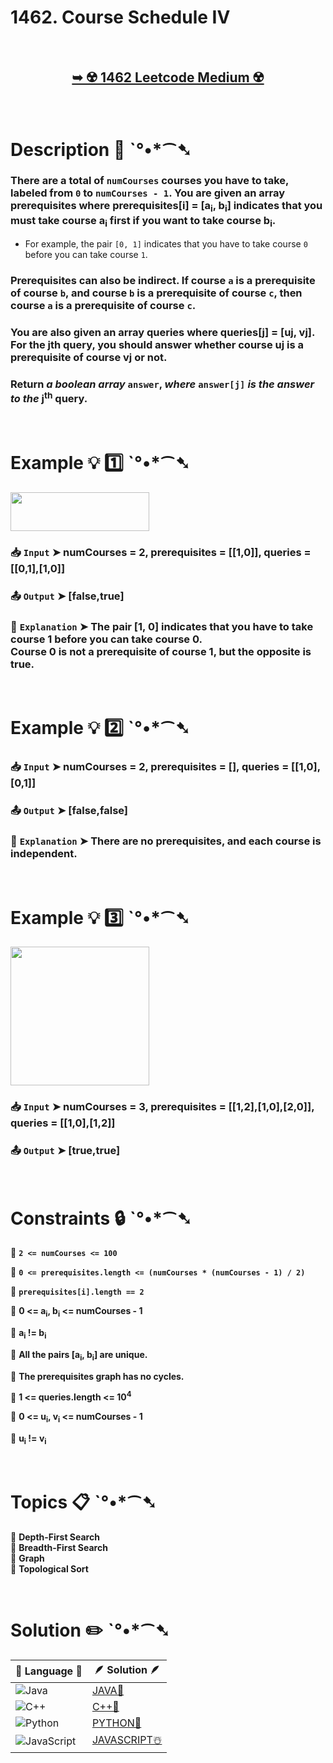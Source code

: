 # 1462. Course Schedule IV

</br>

<h2 align="center"> 

<a href="https://leetcode.com/problems/course-schedule-iv/description/?envType=daily-question&envId=2025-01-27"><strong>➥ ☢️ 1462 Leetcode Medium ☢️ </strong></a>
</h2>

</br>

# Description 📜 ˋ°•*⁀➷

### There are a total of `numCourses` courses you have to take, labeled from `0` to `numCourses - 1`. You are given an array prerequisites where prerequisites[i] = [a<sub>i</sub>, b<sub>i</sub>] indicates that you must take course a<sub>i</sub> first if you want to take course b<sub>i</sub>.

- For example, the pair `[0, 1]` indicates that you have to take course `0` before you can take course `1`.

### Prerequisites can also be indirect. If course `a` is a prerequisite of course `b`, and course `b` is a prerequisite of course `c`, then course `a` is a prerequisite of course `c`.

### You are also given an array queries where queries[j] = [uj, vj]. For the jth query, you should answer whether course uj is a prerequisite of course vj or not.

### Return *a boolean array* `answer`, *where* `answer[j]` *is the answer to the* j<sup>th</sup> query.

</br>

# Example 💡 1️⃣ ˋ°•*⁀➷

<img src="https://github.com/user-attachments/assets/912eda89-a69f-4101-8df6-b9e69405efce" width="222px" height="62px"/>

  ### 📥 `Input`  ➤ numCourses = 2, prerequisites = [[1,0]], queries = [[0,1],[1,0]]

  ### 📤 `Output`  ➤ [false,true]

  ### 🔦 `Explanation`  ➤ The pair [1, 0] indicates that you have to take course 1 before you can take course 0.</br> Course 0 is not a prerequisite of course 1, but the opposite is true.

</br>

# Example 💡 2️⃣ ˋ°•*⁀➷

  ### 📥 `Input` ➤ numCourses = 2, prerequisites = [], queries = [[1,0],[0,1]]

  ### 📤 `Output`  ➤ [false,false]

  ### 🔦 `Explanation` ➤ There are no prerequisites, and each course is independent.

</br>

# Example 💡 3️⃣ ˋ°•*⁀➷

<img src="https://github.com/user-attachments/assets/7ae30f75-cd45-49f5-81f3-8b09f32fa9d6" width="222px" height="222px"/>

  ### 📥 `Input` ➤ numCourses = 3, prerequisites = [[1,2],[1,0],[2,0]], queries = [[1,0],[1,2]]

  ### 📤 `Output`  ➤ [true,true]

</br>

# Constraints 🔒 ˋ°•*⁀➷

🔹 **`2 <= numCourses <= 100`** </br>

🔹 **`0 <= prerequisites.length <= (numCourses * (numCourses - 1) / 2)`** </br>

🔹 **`prerequisites[i].length == 2`** </br>

🔹 **0 <= a<sub>i</sub>, b<sub>i</sub> <= numCourses - 1** </br>

🔹 **a<sub>i</sub> != b<sub>i</sub>** </br>

🔹 **All the pairs [a<sub>i</sub>, b<sub>i</sub>] are unique.** </br>

🔹 **The prerequisites graph has no cycles.** </br>

🔹 **1 <= queries.length <= 10<sup>4</sup>** </br>

🔹 **0 <= u<sub>i</sub>, v<sub>i</sub> <= numCourses - 1** </br>

🔹 **u<sub>i</sub> != v<sub>i</sub>** </br>

</br>

# Topics 📋 ˋ°•*⁀➷

🔸 **Depth-First Search**  </br>
🔸 **Breadth-First Search**  </br>
🔸 **Graph**  </br>
🔸 **Topological Sort**  </br>

</br>

# Solution ✏️ ˋ°•*⁀➷

| 📒 Language 📒  | 🪶 Solution 🪶 |
| ------------- | ------------- |
|  ![Java](https://img.shields.io/badge/java-%23ED8B00.svg?style=for-the-badge&logo=openjdk&logoColor=white)  | [JAVA🍁](https://github.com/Prakhar-002/LEETCODE/blob/main/%F0%9F%8D%84%20Daily%20Challenge%202025%20%F0%9F%8D%B3/%F0%9F%94%AC%20Examine%20Thoroughly%20%F0%9F%A7%AC/01%20Jan%20%F0%9F%AA%BC/27%20-%2001%20-%202025%20---%201462.%20Course%20Schedule%20IV%20%E2%98%83%EF%B8%8F%20%F0%9F%8D%81%20%F0%9F%8D%B0%20%F0%9F%8E%B2/%F0%9F%8D%81JAVA%20-%201462.%20Course%20Schedule%20IV.java) |
|  ![C++](https://img.shields.io/badge/c++-%2300599C.svg?style=for-the-badge&logo=c%2B%2B&logoColor=white)  | [C++🎲](https://github.com/Prakhar-002/LEETCODE/blob/main/%F0%9F%8D%84%20Daily%20Challenge%202025%20%F0%9F%8D%B3/%F0%9F%94%AC%20Examine%20Thoroughly%20%F0%9F%A7%AC/01%20Jan%20%F0%9F%AA%BC/27%20-%2001%20-%202025%20---%201462.%20Course%20Schedule%20IV%20%E2%98%83%EF%B8%8F%20%F0%9F%8D%81%20%F0%9F%8D%B0%20%F0%9F%8E%B2/%F0%9F%8E%B2CPP%20-%201462.%20Course%20Schedule%20IV.cpp)  |
|  ![Python](https://img.shields.io/badge/python-3670A0?style=for-the-badge&logo=python&logoColor=ffdd54)    | [PYTHON🍰](https://github.com/Prakhar-002/LEETCODE/blob/main/%F0%9F%8D%84%20Daily%20Challenge%202025%20%F0%9F%8D%B3/%F0%9F%94%AC%20Examine%20Thoroughly%20%F0%9F%A7%AC/01%20Jan%20%F0%9F%AA%BC/27%20-%2001%20-%202025%20---%201462.%20Course%20Schedule%20IV%20%E2%98%83%EF%B8%8F%20%F0%9F%8D%81%20%F0%9F%8D%B0%20%F0%9F%8E%B2/%F0%9F%8D%B0PYTHON%20-%201462.%20Course%20Schedule%20IV.py) |
| ![JavaScript](https://img.shields.io/badge/javascript-%23323330.svg?style=for-the-badge&logo=javascript&logoColor=%23F7DF1E)   | [JAVASCRIPT☃️](https://github.com/Prakhar-002/LEETCODE/blob/main/%F0%9F%8D%84%20Daily%20Challenge%202025%20%F0%9F%8D%B3/%F0%9F%94%AC%20Examine%20Thoroughly%20%F0%9F%A7%AC/01%20Jan%20%F0%9F%AA%BC/27%20-%2001%20-%202025%20---%201462.%20Course%20Schedule%20IV%20%E2%98%83%EF%B8%8F%20%F0%9F%8D%81%20%F0%9F%8D%B0%20%F0%9F%8E%B2/%E2%98%83%EF%B8%8FJAVASCRIPT%20-%201462.%20Course%20Schedule%20IV.js) |

